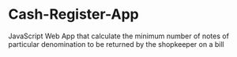 # Cash-Register-App
JavaScript Web App that calculate the minimum number of notes of particular denomination to be returned by the shopkeeper on a bill

